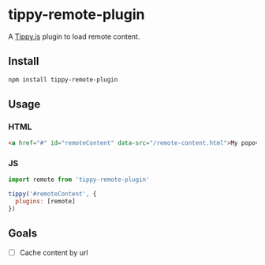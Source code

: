 # tippy-remote-plugin
A [Tippy.js](https://github.com/atomiks/tippyjs) plugin to load remote content.

## Install
```sh
npm install tippy-remote-plugin
```

## Usage
### HTML
```html
<a href="#" id="remoteContent" data-src="/remote-content.html">My popover</a>
```
### JS
```js
import remote from 'tippy-remote-plugin'

tippy('#remoteContent', {
  plugins: [remote]
})
```

## Goals
- [ ] Cache content by url
